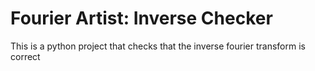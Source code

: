 # Fourier Artist: Inverse Checker

This is a python project that checks that the inverse fourier transform is correct